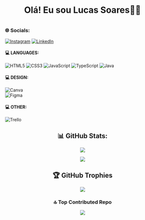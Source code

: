 <div align="center">
<h1>Olá! Eu sou Lucas Soares👋🏽<h1>
</div>
  
### 🌐 Socials:
[![Instagram](https://img.shields.io/badge/Instagram-%23E4405F.svg?logo=Instagram&logoColor=white)](https://instagram.com/lucas_soaress) [![LinkedIn](https://img.shields.io/badge/LinkedIn-%230077B5.svg?logo=linkedin&logoColor=white)](https://www.linkedin.com/in/lucas-soares-888105209)
#### 💻 LANGUAGES:
![HTML5](https://img.shields.io/badge/html5-%23E34F26.svg?style=flat-square&logo=html5&logoColor=white) 
![CSS3](https://img.shields.io/badge/css3-%231572B6.svg?style=flat-square&logo=css3&logoColor=white) 
![JavaScript](https://img.shields.io/badge/javascript-%23323330.svg?style=flat-square&logo=javascript&logoColor=%23F7DF1E) 
![TypeScript](https://img.shields.io/badge/typescript-%23007ACC.svg?style=flat-square&logo=typescript&logoColor=white) 
![Java](https://img.shields.io/badge/java-%23ED8B00.svg?style=flat-square&logo=java&logoColor=white)
#### 💻 DESIGN:
![Canva](https://img.shields.io/badge/Canva-%2300C4CC.svg?style=flat-square&logo=Canva&logoColor=white) 	
![Figma](https://img.shields.io/badge/figma-%23F24E1E.svg?style=flat-square&logo=figma&logoColor=white)
#### 💻 OTHER:
![Trello](https://img.shields.io/badge/Trello-%23026AA7.svg?style=flat-square&logo=Trello&logoColor=white) 

<div align="center">

## 📊 GitHub Stats:
![](https://github-readme-stats.vercel.app/api?username=lucassoaresss&show_icons=true&theme=dracula&countborder=true&include_all_commits=false&count_private=true)

![](https://github-readme-stats.vercel.app/api/top-langs/?username=lucassoaresss&theme=dracula&countborder_border=true&include_all_commits=false&count_private=true&layout=compact)

## 🏆 GitHub Trophies
![](https://github-profile-trophy.vercel.app/?username=lucassoaresss&theme=dracula&countborder-frame=true&no-bg=true&margin-w=4)

### 🔝 Top Contributed Repo
![](https://github-contributor-stats.vercel.app/api?username=lucassoaresss&limit=5&theme=dracula&countborder&combine_all_yearly_contributions=true)

</div>
